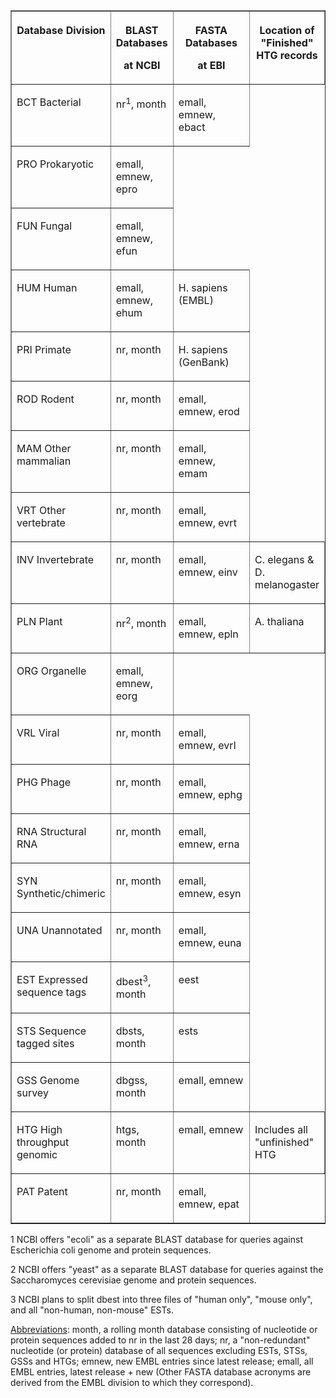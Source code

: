 
<table border="1" cellpadding="1" cellspacing="1">

<tbody>

<tr>

<th valign="TOP" width="30%">

Database Division

</th>

<th valign="TOP" width="17%">

BLAST Databases

at NCBI

</th>

<th valign="TOP" width="18%">

FASTA Databases

at EBI

</th>

<th valign="TOP" width="36%">

Location of "Finished" HTG records

</th>

</tr>

<tr>

<td valign="TOP" width="30%">

BCT Bacterial

</td>

<td valign="TOP" width="17%">

nr<sup>1</sup>, month

</td>

<td valign="TOP" width="18%">

emall, emnew, ebact

</td>

</tr>

<tr>

<td valign="TOP" width="30%">

PRO Prokaryotic

</td>

<td valign="TOP" width="18%">

emall, emnew, epro

</td>

</tr>

<tr>

<td valign="TOP" width="30%">

FUN Fungal

</td>

<td valign="TOP" width="18%">

emall, emnew, efun

</td>

</tr>

<tr>

<td valign="TOP" width="30%">

HUM Human

</td>

<td valign="TOP" width="18%">

emall, emnew, ehum

</td>

<td valign="TOP" width="36%">

H. sapiens (EMBL)

</td>

</tr>

<tr>

<td valign="TOP" width="30%">

PRI Primate

</td>

<td valign="TOP" width="17%">

nr, month

</td>

<td valign="TOP" width="36%">

H. sapiens (GenBank)

</td>

</tr>

<tr>

<td valign="TOP" width="30%">

ROD Rodent

</td>

<td valign="TOP" width="17%">

nr, month

</td>

<td valign="TOP" width="18%">

emall, emnew, erod

</td>

</tr>

<tr>

<td valign="TOP" width="30%">

MAM Other mammalian

</td>

<td valign="TOP" width="17%">

nr, month

</td>

<td valign="TOP" width="18%">

emall, emnew, emam

</td>

</tr>

<tr>

<td valign="TOP" width="30%">

VRT Other vertebrate

</td>

<td valign="TOP" width="17%">

nr, month

</td>

<td valign="TOP" width="18%">

emall, emnew, evrt

</td>

</tr>

<tr>

<td valign="TOP" width="30%">

INV Invertebrate

</td>

<td valign="TOP" width="17%">

nr, month

</td>

<td valign="TOP" width="18%">

emall, emnew, einv

</td>

<td valign="TOP" width="36%">

C. elegans & D. melanogaster

</td>

</tr>

<tr>

<td valign="TOP" width="30%">

PLN Plant

</td>

<td valign="TOP" width="17%">

nr<sup>2</sup>, month

</td>

<td valign="TOP" width="18%">

emall, emnew, epln

</td>

<td valign="TOP" width="36%">

A. thaliana

</td>

</tr>

<tr>

<td valign="TOP" width="30%">

ORG Organelle

</td>

<td valign="TOP" width="18%">

emall, emnew, eorg

</td>

</tr>

<tr>

<td valign="TOP" width="30%">

VRL Viral

</td>

<td valign="TOP" width="17%">

nr, month

</td>

<td valign="TOP" width="18%">

emall, emnew, evrl

</td>

</tr>

<tr>

<td valign="TOP" width="30%">

PHG Phage

</td>

<td valign="TOP" width="17%">

nr, month

</td>

<td valign="TOP" width="18%">

emall, emnew, ephg

</td>

</tr>

<tr>

<td valign="TOP" width="30%">

RNA Structural RNA

</td>

<td valign="TOP" width="17%">

nr, month

</td>

<td valign="TOP" width="18%">

emall, emnew, erna

</td>

</tr>

<tr>

<td valign="TOP" width="30%">

SYN Synthetic/chimeric

</td>

<td valign="TOP" width="17%">

nr, month

</td>

<td valign="TOP" width="18%">

emall, emnew, esyn

</td>

</tr>

<tr>

<td valign="TOP" width="30%">

UNA Unannotated

</td>

<td valign="TOP" width="17%">

nr, month

</td>

<td valign="TOP" width="18%">

emall, emnew, euna

</td>

</tr>

<tr>

<td valign="TOP" width="30%">

EST Expressed sequence tags

</td>

<td valign="TOP" width="17%">

dbest<sup>3</sup>, month

</td>

<td valign="TOP" width="18%">

eest

</td>

</tr>

<tr>

<td valign="TOP" width="30%">

STS Sequence tagged sites

</td>

<td valign="TOP" width="17%">

dbsts, month

</td>

<td valign="TOP" width="18%">

ests

</td>

</tr>

<tr>

<td valign="TOP" width="30%">

GSS Genome survey

</td>

<td valign="TOP" width="17%">

dbgss, month

</td>

<td valign="TOP" width="18%">

emall, emnew

</td>

</tr>

<tr>

<td valign="TOP" width="30%">

HTG High throughput genomic

</td>

<td valign="TOP" width="17%">

htgs, month

</td>

<td valign="TOP" width="18%">

emall, emnew

</td>

<td valign="TOP" width="36%">

Includes all "unfinished" HTG

</td>

</tr>

<tr>

<td valign="TOP" width="30%">

PAT Patent

</td>

<td valign="TOP" width="17%">

nr, month

</td>

<td valign="TOP" width="18%">

emall, emnew, epat

</td>

</tr>

</tbody>

</table>

<span>1 NCBI offers "ecoli" as a separate BLAST database for queries against Escherichia coli genome and protein sequences.</span>

<span>2 NCBI offers "yeast" as a separate BLAST database for queries against the Saccharomyces cerevisiae genome and protein sequences.</span>

<span>3 NCBI plans to split dbest into three files of "human only", "mouse only", and all "non-human, non-mouse" ESTs.</span>

<span><u>Abbreviations</u>: month, a rolling month database consisting of nucleotide or protein sequences added to nr in the last 28 days; nr, a "non-redundant" nucleotide (or protein) database of all sequences excluding ESTs, STSs, GSSs and HTGs; emnew, new EMBL entries since latest release; emall, all EMBL entries, latest release + new (Other FASTA database acronyms are derived from the EMBL division to which they correspond).</span>



